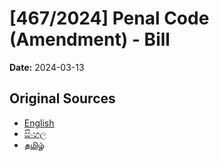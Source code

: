 # [467/2024] Penal Code (Amendment) - Bill

**Date:** 2024-03-13

## Original Sources

- [English](https://documents.gov.lk/view/bills/2024/3/467-2024_E.pdf)
- [සිංහල](https://documents.gov.lk/view/bills/2024/3/467-2024_S.pdf)
- [தமிழ்](https://documents.gov.lk/view/bills/2024/3/467-2024_T.pdf)
